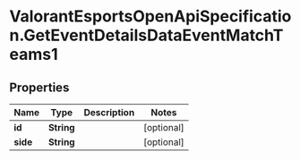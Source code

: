 # ValorantEsportsOpenApiSpecification.GetEventDetailsDataEventMatchTeams1

## Properties
Name | Type | Description | Notes
------------ | ------------- | ------------- | -------------
**id** | **String** |  | [optional] 
**side** | **String** |  | [optional] 
